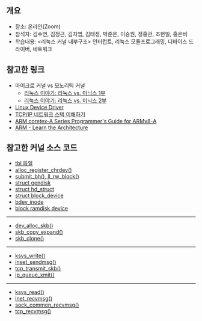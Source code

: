 ## 개요

- 장소: 온라인(Zoom)
- 참석자: 김수연, 김정근, 김지엽, 김태정, 박준은, 이승원, 정홍관, 조현일, 홍은비
- 학습내용: <리눅스 커널 내부구조> 인터럽트, 리눅스 모듈프로그래밍, 디바이스 드라이버, 네트워크

## 참고한 링크

- 마이크로 커널 vs 모노리틱 커널
  - [리눅스 이야기: 리눅스 vs. 미닉스 1부](https://joone.net/2019/02/09/30-리눅스-이야기-리눅스-vs-미닉스-1부/)
  - [리눅스 이야기: 리눅스 vs. 미닉스 2부](https://joone.net/2019/05/26/31-리눅스-이야기-리눅스-vs-미닉스-2부/)
- [Linux Device Driver](https://tribal1012.tistory.com/154)
- [TCP/IP 네트워크 스택 이해하기](https://d2.naver.com/helloworld/47667)
- [ARM coretex-A Series Programmer's Guide for ARMv8-A](https://developer.arm.com/documentation/den0024/a/preface)
- [ARM - Learn the Architecture](https://developer.arm.com/architectures/learn-the-architecture)

## 참고한 커널 소스 코드

- [tbl 파일](https://elixir.bootlin.com/linux/v5.8.6/source/arch/x86/entry/syscalls/syscall_64.tbl)
- [alloc_register_chrdev()](https://elixir.bootlin.com/linux/v5.8.6/source/fs/char_dev.c#L268)
- [submit_bh(), ll_rw_block()](https://elixir.bootlin.com/linux/v5.8.6/source/fs/buffer.c#L3077)
- [struct gendisk](https://elixir.bootlin.com/linux/v5.8.6/source/include/linux/genhd.h#L170)
- [struct hd_struct](https://elixir.bootlin.com/linux/v5.8.6/source/include/linux/genhd.h#L54)
- [struct block_device](https://elixir.bootlin.com/linux/v5.8.6/source/include/linux/fs.h#L476)
- [bdev_inode](https://elixir.bootlin.com/linux/v5.8.6/source/fs/block_dev.c#L39)
- [block ramdisk device](https://elixir.bootlin.com/linux/v5.8.6/source/drivers/block/brd.c)

---

- [dev_alloc_skb()](https://elixir.bootlin.com/linux/v5.8.6/source/net/core/skbuff.c#L425)
- [skb_copy_expand()](https://elixir.bootlin.com/linux/v5.8.6/source/net/core/skbuff.c#L1737)
- [skb_clone()](https://elixir.bootlin.com/linux/v5.8.6/source/net/core/skbuff.c#L1429)

---

- [ksys_write()](https://elixir.bootlin.com/linux/v5.8.6/source/fs/read_write.c#L620)
- [inset_sendmsg()](https://elixir.bootlin.com/linux/v5.8.6/source/net/ipv4/af_inet.c#L807)
- [tcp_transmit_skb()](https://elixir.bootlin.com/linux/v5.8.6/source/net/ipv4/tcp_output.c#L1080)
- [ip_queue_xmit()](https://elixir.bootlin.com/linux/v5.8.6/source/net/ipv4/ip_output.c#L451)

---

- [ksys_read()](https://elixir.bootlin.com/linux/v5.8.6/source/fs/read_write.c#L596)
- [inet_recvmsg()](https://elixir.bootlin.com/linux/v5.8.6/source/net/ipv4/af_inet.c#L835)
- [sock_common_recvmsg()](https://elixir.bootlin.com/linux/v5.8.6/source/net/core/sock.c#L3260)
- [tcp_recvmsg()](https://elixir.bootlin.com/linux/v5.8.6/source/net/ipv4/tcp.c#L2015)

